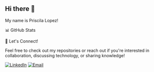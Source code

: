 ## Hi there 👋

<!--
**Priscilalopezbrito/Priscilalopezbrito** is a ✨ _special_ ✨ repository because its `README.md` (this file) appears on your GitHub profile.

Here are some ideas to get you started:

- 🔭 I’m currently working on ...
- 🌱 I’m currently learning ...
- 👯 I’m looking to collaborate on ...
- 💬 Ask me about ...
- 📫 How to reach me: ...
- ⚡ Fun fact: ...
-->
My name is Priscila Lopez! 


📊 GitHub Stats


👤 Let's Connect!

Feel free to check out my repositories or reach out if you're interested in collaboration, discussing technology, or sharing knowledge!

[![LinkedIn](https://img.shields.io/badge/LinkedIn-blue?style=flat&logo=linkedin)](https://www.linkedin.com/in/priscila-lopez-brito)
[![Email](https://img.shields.io/badge/Email-red?style=flat&logo=gmail)](mailto:prisscilalb@gmail.com)
